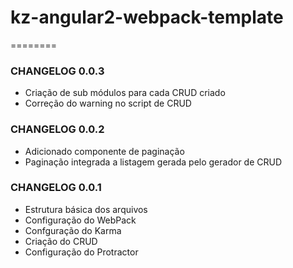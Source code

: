 # kz-angular2-webpack-template
========

### CHANGELOG 0.0.3

* Criação de sub módulos para cada CRUD criado
* Correção do warning no script de CRUD

### CHANGELOG 0.0.2

* Adicionado componente de paginação
* Paginação integrada a listagem gerada pelo gerador de CRUD

### CHANGELOG 0.0.1

* Estrutura básica dos arquivos
* Configuração do WebPack
* Confguração do Karma
* Criação do CRUD
* Configuração do Protractor